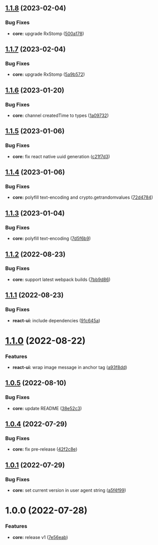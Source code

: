 ## [1.1.8](https://github.com/ChatKitty/chatkitty-js/compare/core-v1.1.7...core-v1.1.8) (2023-02-04)


### Bug Fixes

* **core:** upgrade RxStomp ([500a178](https://github.com/ChatKitty/chatkitty-js/commit/500a178f57d8098bdb0ad107746b2e401bb1b747))

## [1.1.7](https://github.com/ChatKitty/chatkitty-js/compare/core-v1.1.6...core-v1.1.7) (2023-02-04)


### Bug Fixes

* **core:** upgrade RxStomp ([5a9b572](https://github.com/ChatKitty/chatkitty-js/commit/5a9b5721e209daa688817c4695b7a7f565d90d3e))

## [1.1.6](https://github.com/ChatKitty/chatkitty-js/compare/core-v1.1.5...core-v1.1.6) (2023-01-20)


### Bug Fixes

* **core:** channel createdTime to types ([1a09732](https://github.com/ChatKitty/chatkitty-js/commit/1a09732fc945a790416cba240ba1a0c9961ff427))

## [1.1.5](https://github.com/ChatKitty/chatkitty-js/compare/core-v1.1.4...core-v1.1.5) (2023-01-06)


### Bug Fixes

* **core:** fix react native uuid generation ([c21f7d3](https://github.com/ChatKitty/chatkitty-js/commit/c21f7d3969610f0511c9649e14d878bbd85659f4))

## [1.1.4](https://github.com/ChatKitty/chatkitty-js/compare/core-v1.1.3...core-v1.1.4) (2023-01-06)


### Bug Fixes

* **core:** polyfill text-encoding and crypto.getrandomvalues ([72d4784](https://github.com/ChatKitty/chatkitty-js/commit/72d47842622d50dbeb2620c6bf0aad11f46ced58))

## [1.1.3](https://github.com/ChatKitty/chatkitty-js/compare/core-v1.1.2...core-v1.1.3) (2023-01-04)


### Bug Fixes

* **core:** polyfill text-encoding ([7d5f6b9](https://github.com/ChatKitty/chatkitty-js/commit/7d5f6b99f4e2d35bd204676c9d781d0947e2c3d1))

## [1.1.2](https://github.com/ChatKitty/chatkitty-js/compare/core-v1.1.1...core-v1.1.2) (2022-08-23)


### Bug Fixes

* **core:** support latest webpack builds ([7bb9d86](https://github.com/ChatKitty/chatkitty-js/commit/7bb9d86c52f9ed1b7ee8bf70a331bd67d8d9307e))

## [1.1.1](https://github.com/ChatKitty/chatkitty-js/compare/core-v1.1.0...core-v1.1.1) (2022-08-23)


### Bug Fixes

* **react-ui:** include dependencies ([91c645a](https://github.com/ChatKitty/chatkitty-js/commit/91c645a8ec9e5ef02629738e4240156db248040f))

# [1.1.0](https://github.com/ChatKitty/chatkitty-js/compare/core-v1.0.5...core-v1.1.0) (2022-08-22)


### Features

* **react-ui:** wrap image message in anchor tag ([a93f8dd](https://github.com/ChatKitty/chatkitty-js/commit/a93f8dd138a7d2b502fc481cec0f1b58238f048e))

## [1.0.5](https://github.com/ChatKitty/chatkitty-js/compare/core-v1.0.4...core-v1.0.5) (2022-08-10)

### Bug Fixes

- **core:** update README ([38e52c3](https://github.com/ChatKitty/chatkitty-js/commit/38e52c379a7495d10df468b06e5fd1de812b8991))

## [1.0.4](https://github.com/ChatKitty/chatkitty-js/compare/core-v1.0.3...core-v1.0.4) (2022-07-29)

### Bug Fixes

- **core:** fix pre-release ([42f2c8e](https://github.com/ChatKitty/chatkitty-js/commit/42f2c8e2d6e7476ac6dfac9c22404c9d17ac6d4a))

## [1.0.1](https://github.com/ChatKitty/chatkitty-js/compare/core-v1.0.0...core-v1.0.1) (2022-07-29)

### Bug Fixes

- **core:** set current version in user agent string ([a5f4f99](https://github.com/ChatKitty/chatkitty-js/commit/a5f4f99e7e5f6bd5634b53a287c1bb96e6c9d3c7))

# 1.0.0 (2022-07-28)

### Features

- **core:** release v1 ([7e56eab](https://github.com/ChatKitty/chatkitty-js/commit/7e56eab0e65b45c3679e7aa6e34cea498556177d))
